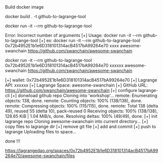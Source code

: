 Build docker image

docker build . -t github-to-lagrange-tool

docker run -it --rm  github-to-lagrange-tool 

Error: Incorrect number of arguments
[+] Usage: docker run -it --rm github-to-lagrange-tool <wallet> <lagrange-api> <lagrange-space>   <github-url>
[+] ex: docker run -it --rm github-to-lagrange-tool 0x72b4952E1b1e6D318101314acB4517bA99264e70 xxxx awesome-swanchain https://github.com/swanchain/awesome-swanchain


docker run -it --rm github-to-lagrange-tool 0x72b4952E1b1e6D318101314acB4517bA99264e70 xxxxxx awesome-swanchain https://github.com/swanchain/awesome-swanchain

[+] wallet: 0x72b4952E1b1e6D318101314acB4517bA99264e70
[+] Lagrange API: xxxxxx
[+] Lagrange Space: awesome-swanchain
[+] GitHub URL: https://github.com/swanchain/awesome-swanchain
[+] configure lagrange-cli
[+] donwload github repo
Cloning into 'workshop'...
remote: Enumerating objects: 138, done.
remote: Counting objects: 100% (138/138), done.
remote: Compressing objects: 100% (115/115), done.
remote: Total 138 (delta 49), reused 55 (delta 10), pack-reused 0
Receiving objects: 100% (138/138), 128.65 KiB | 1.04 MiB/s, done.
Resolving deltas: 100% (49/49), done.
[+] init lagrange repo
Cloning awesome-swanchain into current directory...
[+] copy files to lagrange dir
[+] remove git file
[+] add and commit
[+] push to lagrange
Uploading files to space...

done !!!

https://lagrangedao.org/spaces/0x72b4952E1b1e6D318101314acB4517bA99264e70/awesome-swanchain/files
